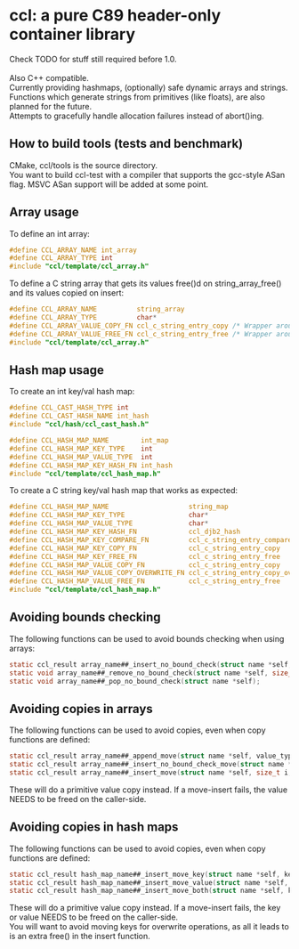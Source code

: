 # ccl: a pure C89 header-only container library
Check TODO for stuff still required before 1.0. \
\
Also C++ compatible. \
Currently providing hashmaps, (optionally) safe dynamic arrays and strings. \
Functions which generate strings from primitives (like floats), are also planned for the future. \
Attempts to gracefully handle allocation failures instead of abort()ing.

## How to build tools (tests and benchmark)
CMake, ccl/tools is the source directory. \
You want to build ccl-test with a compiler that supports the gcc-style ASan flag. MSVC ASan support will be added at some point.

## Array usage
To define an int array:
```C
#define CCL_ARRAY_NAME int_array
#define CCL_ARRAY_TYPE int
#include "ccl/template/ccl_array.h"
```

To define a C string array that gets its values free()d on string_array_free() and its values copied on insert:
```C
#define CCL_ARRAY_NAME          string_array
#define CCL_ARRAY_TYPE          char*
#define CCL_ARRAY_VALUE_COPY_FN ccl_c_string_entry_copy /* Wrapper around CCL_STRDUP */
#define CCL_ARRAY_VALUE_FREE_FN ccl_c_string_entry_free /* Wrapper around free() */
#include "ccl/template/ccl_array.h"
```

## Hash map usage
To create an int key/val hash map:
```C
#define CCL_CAST_HASH_TYPE int
#define CCL_CAST_HASH_NAME int_hash
#include "ccl/hash/ccl_cast_hash.h"

#define CCL_HASH_MAP_NAME        int_map
#define CCL_HASH_MAP_KEY_TYPE    int
#define CCL_HASH_MAP_VALUE_TYPE  int
#define CCL_HASH_MAP_KEY_HASH_FN int_hash
#include "ccl/template/ccl_hash_map.h"
```

To create a C string key/val hash map that works as expected:
```C
#define CCL_HASH_MAP_NAME                    string_map
#define CCL_HASH_MAP_KEY_TYPE                char*
#define CCL_HASH_MAP_VALUE_TYPE              char*
#define CCL_HASH_MAP_KEY_HASH_FN             ccl_djb2_hash               /* Use ccl_djb2_hash_data for non-str-based hashing */
#define CCL_HASH_MAP_KEY_COMPARE_FN          ccl_c_string_entry_compare  /* Wrapper around strcmp */
#define CCL_HASH_MAP_KEY_COPY_FN             ccl_c_string_entry_copy     /* Wrapper around CCL_STRDUP */
#define CCL_HASH_MAP_KEY_FREE_FN             ccl_c_string_entry_free     /* Wrapper around free() */
#define CCL_HASH_MAP_VALUE_COPY_FN           ccl_c_string_entry_copy
#define CCL_HASH_MAP_VALUE_COPY_OVERWRITE_FN ccl_c_string_entry_copy_overwrite
#define CCL_HASH_MAP_VALUE_FREE_FN           ccl_c_string_entry_free
#include "ccl/template/ccl_hash_map.h"
```

## Avoiding bounds checking
The following functions can be used to avoid bounds checking when using arrays:
```C
static ccl_result array_name##_insert_no_bound_check(struct name *self, size_t i, value_type value);
static void array_name##_remove_no_bound_check(struct name *self, size_t i);
static void array_name##_pop_no_bound_check(struct name *self);
```

## Avoiding copies in arrays
The following functions can be used to avoid copies, even when copy functions are defined:
```C
static ccl_result array_name##_append_move(struct name *self, value_type value);
static ccl_result array_name##_insert_no_bound_check_move(struct name *self, size_t i, value_type value);
static ccl_result array_name##_insert_move(struct name *self, size_t i, value_type value);
```
These will do a primitive value copy instead. If a move-insert fails, the value NEEDS to be freed on the caller-side.

## Avoiding copies in hash maps
The following functions can be used to avoid copies, even when copy functions are defined:
```C
static ccl_result hash_map_name##_insert_move_key(struct name *self, key_type key, value_type value);
static ccl_result hash_map_name##_insert_move_value(struct name *self, key_type key, value_type value);
static ccl_result hash_map_name##_insert_move_both(struct name *self, key_type key, value_type value);
```
These will do a primitive value copy instead. If a move-insert fails, the key or value NEEDS to be freed on the caller-side. \
You will want to avoid moving keys for overwrite operations, as all it leads to is an extra free() in the insert function.
